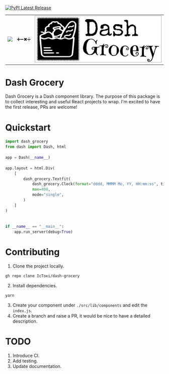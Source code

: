 [![PyPI Latest Release](https://img.shields.io/pypi/v/dash-grocery.svg)](https://pypi.org/project/dash-dash-grocery/)




<table style="margin: auto; table-layout: fixed;">
  <tr>
    <td>
      <img src="https://cdn.rawgit.com/plotly/dash-docs/b1178b4e/images/dash-logo-stripe.svg?sanitize=true">
    </td>
    <td><span>➕➖✖➗</span></td>
    <td>
      <img style="height: 100%;" src='./logo.png'/>
    </td>
  </tr>
</table>




# Dash Grocery

Dash Grocery is a Dash component library. The purpose of this package is to collect interesting and useful React projects to wrap. I'm excited to have the first release, PRs are welcome!

# Quickstart

```python
import dash_grocery
from dash import Dash, html

app = Dash(__name__)

app.layout = html.Div(
    [
        dash_grocery.Textfit(
            dash_grocery.Clock(format="dddd, MMMM Mo, YY, HH:mm:ss", ticking=True),
            max=400,
            mode="single",
        )
    ]
)


if __name__ == "__main__":
    app.run_server(debug=True)
```

# Contributing
1. Clone the project locally.
```bash
gh repo clone IcToxi/dash-grocery
```
2. Install dependencies.
```bash
yarn
```
3. Create your component under `./src/lib/components` and edit the `index.js`.
4. Create a branch and raise a PR, it would be nice to have a detailed description.
   
# TODO
1. Introduce CI.
2. Add testing.
3. Update documentation.